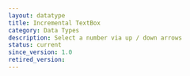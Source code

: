 ```yaml
---
layout: datatype
title: Incremental TextBox
category: Data Types
description: Select a number via up / down arrows
status: current
since_version: 1.0
retired_version: 
---
```


